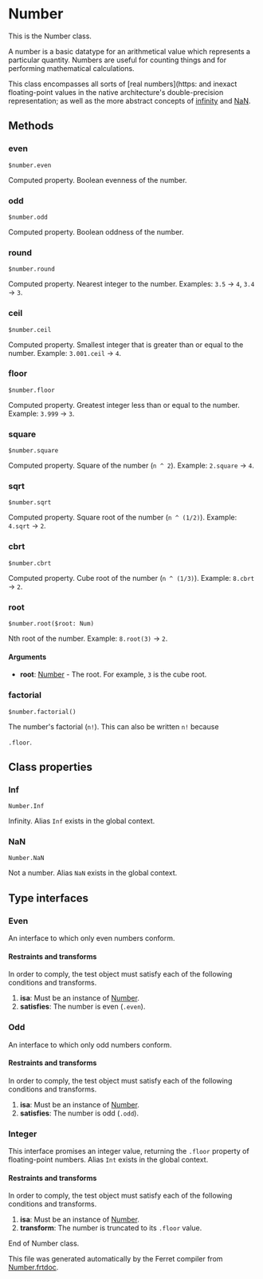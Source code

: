 # Number

This is the Number class.

A number is a basic datatype for an arithmetical value which represents a
particular quantity. Numbers are useful for counting things and for
performing mathematical calculations.

This class encompasses all sorts of
[real numbers](https:
and inexact floating-point values in the native architecture's
double-precision representation; as well as the more abstract concepts of
[infinity](#inf) and [NaN](#nan).



## Methods

### even

```
$number.even
```

Computed property. Boolean evenness of the number.



### odd

```
$number.odd
```

Computed property. Boolean oddness of the number.



### round

```
$number.round
```

Computed property. Nearest integer to the number.
Examples: `3.5` -> `4`, `3.4` -> `3`.



### ceil

```
$number.ceil
```

Computed property. Smallest integer that is greater than or equal to the number.
Example: `3.001.ceil` -> `4`.



### floor

```
$number.floor
```

Computed property. Greatest integer less than or equal to the number.
Example: `3.999` -> `3`.



### square

```
$number.square
```

Computed property. Square of the number (`n ^ 2`).
Example: `2.square` -> `4`.



### sqrt

```
$number.sqrt
```

Computed property. Square root of the number (`n ^ (1/2)`).
Example: `4.sqrt` -> `2`.



### cbrt

```
$number.cbrt
```

Computed property. Cube root of the number (`n ^ (1/3)`).
Example: `8.cbrt` -> `2`.



### root

```
$number.root($root: Num)
```

Nth root of the number.
Example: `8.root(3)` -> `2`.


#### Arguments

* __root__: [Number](/std/doc/Number.md) - The root. For example, `3` is the cube root.



### factorial

```
$number.factorial()
```

The number's factorial (`n!`). This can also be written `n!` because

`.floor`.


## Class properties


### Inf

```
Number.Inf
```

Infinity. Alias `Inf` exists in the global context.

### NaN

```
Number.NaN
```

Not a number. Alias `NaN` exists in the global context.

## Type interfaces

### Even

An interface to which only even numbers conform.


#### Restraints and transforms

In order to comply, the test object must satisfy each of the following conditions and transforms.

1. __isa__: Must be an instance of [Number](/std/doc/Number.md).
2. __satisfies__: The number is even (`.even`).


### Odd

An interface to which only odd numbers conform.


#### Restraints and transforms

In order to comply, the test object must satisfy each of the following conditions and transforms.

1. __isa__: Must be an instance of [Number](/std/doc/Number.md).
2. __satisfies__: The number is odd (`.odd`).


### Integer

This interface promises an integer value, returning the `.floor` property
of floating-point numbers. Alias `Int` exists in the global context.


#### Restraints and transforms

In order to comply, the test object must satisfy each of the following conditions and transforms.

1. __isa__: Must be an instance of [Number](/std/doc/Number.md).
2. __transform__: The number is truncated to its `.floor` value.


End of Number class.

This file was generated automatically by the Ferret compiler from
[Number.frtdoc](../Number.frtdoc).